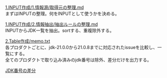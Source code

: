 [1.INPUT作成/1.情報源/取得元の整理.md](1.INPUT作成/1.情報源/取得元の整理.md)  
まずはINPUTの整理。何をINPUTとして使うかを決める。  

[1.INPUT作成/2.情報抽出/抽出ルールの整理.md](1.INPUT作成/2.情報抽出/抽出ルールの整理.md)  
INPUTからJDK一覧を抽出。sortする、重複除外する。  

[2.Table作成/memo.txt](2.Table作成/memo.txt)  
各プロダクトごとに、jdk-21.0.0から21.0.8までに対応されたissueを比較し、一覧にする。  
全てのプロダクトで取り込み済みのjdk番号は除外、差分だけを出力する。  

[JDK番号の差分](2.Table作成/jdk_diff_report.txt)  